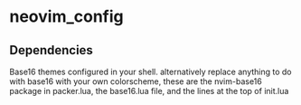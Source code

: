 # neovim_config

## Dependencies

Base16 themes configured in your shell. alternatively replace anything to do with base16 with your own colorscheme, these are the nvim-base16 package in packer.lua, the base16.lua file, and the lines at the top of init.lua
